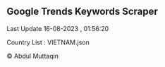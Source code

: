 

## Google Trends Keywords Scraper 
 
Last Update 16-08-2023 , 01:56:20

Country List :
VIETNAM.json



© Abdul Muttaqin 
